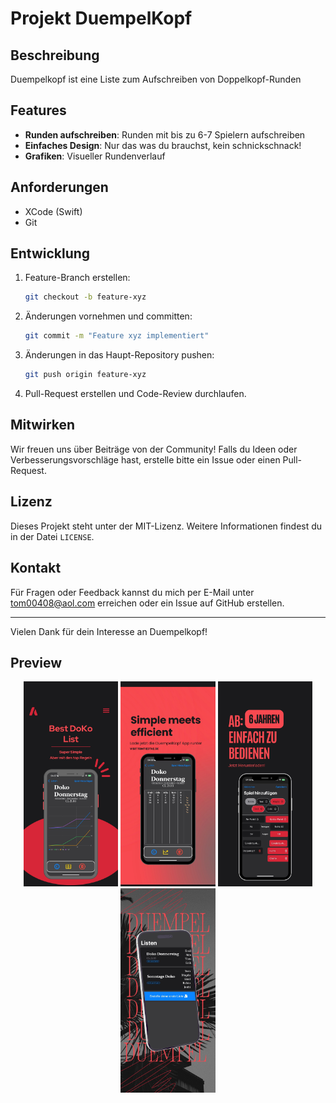 # Projekt DuempelKopf

## Beschreibung
Duempelkopf ist eine Liste zum Aufschreiben von Doppelkopf-Runden

## Features
- **Runden aufschreiben**: Runden mit bis zu 6-7 Spielern aufschreiben
- **Einfaches Design**: Nur das was du brauchst, kein schnickschnack!
- **Grafiken**: Visueller Rundenverlauf


## Anforderungen
- XCode (Swift)
- Git

## Entwicklung
1. Feature-Branch erstellen:
   ```sh
   git checkout -b feature-xyz
   ```
2. Änderungen vornehmen und committen:
   ```sh
   git commit -m "Feature xyz implementiert"
   ```
3. Änderungen in das Haupt-Repository pushen:
   ```sh
   git push origin feature-xyz
   ```
4. Pull-Request erstellen und Code-Review durchlaufen.

## Mitwirken
Wir freuen uns über Beiträge von der Community! Falls du Ideen oder Verbesserungsvorschläge hast, erstelle bitte ein Issue oder einen Pull-Request.

## Lizenz
Dieses Projekt steht unter der MIT-Lizenz. Weitere Informationen findest du in der Datei `LICENSE`.

## Kontakt
Für Fragen oder Feedback kannst du mich per E-Mail unter tom00408@aol.com erreichen oder ein Issue auf GitHub erstellen.

---
Vielen Dank für dein Interesse an Duempelkopf!

## Preview

<p align="center">
  <img src="./Screenshots/1.jpg" alt="Feed" width="30%">
  <img src="./Screenshots/2.jpg" alt="Feed" width="30%">
  <img src="./Screenshots/3.jpg" alt="Feed" width="30%">
  <img src="./Screenshots/4.jpg" alt="Feed" width="30%">
</p>
